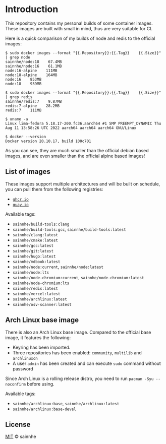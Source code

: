 # Introduction

This repository contains my personal builds of some container images. These images are built with small in mind, thus are very suitable for CI.

Here is a quick comparison of my builds of node and redis to the official images:

```shell
$ sudo docker images --format "{{.Repository}}:{{.Tag}}    {{.Size}}" | grep node
sainnhe/node:18    67.4MB
sainnhe/node:16    61.1MB
node:16-alpine    111MB
node:18-alpine    164MB
node:16    853MB
node:18    939MB

$ sudo docker images --format "{{.Repository}}:{{.Tag}}    {{.Size}}" | grep redis
sainnhe/redis:7    9.87MB
redis:7-alpine    28.2MB
redis:7    111MB

$ uname -a
Linux lima-fedora 5.18.17-200.fc36.aarch64 #1 SMP PREEMPT_DYNAMIC Thu Aug 11 13:58:26 UTC 2022 aarch64 aarch64 aarch64 GNU/Linux

$ docker --version
Docker version 20.10.17, build 100c701
```

As you can see, they are much smaller than the official debian based images, and are even smaller than the official alpine based images!

## List of images

These images support multiple architectures and will be built on schedule, you can pull them from the following registries:

- [`ghcr.io`](https://github.com/sainnhe?tab=packages&repo_name=container-images)
- [`quay.io`](https://quay.io/user/sainnhe)

Available tags:

- `sainnhe/build-tools:clang`
- `sainnhe/build-tools:gcc`, `sainnhe/build-tools:latest`
- `sainnhe/clang:latest`
- `sainnhe/cmake:latest`
- `sainnhe/gcc:latest`
- `sainnhe/git:latest`
- `sainnhe/hugo:latest`
- `sainnhe/mdbook:latest`
- `sainnhe/node:current`, `sainnhe/node:latest`
- `sainnhe/node:lts`
- `sainnhe/node-chromium:current`, `sainnhe/node-chromium:latest`
- `sainnhe/node-chromium:lts`
- `sainnhe/redis:latest`
- `sainnhe/vercel:latest`
- `sainnhe/archlinux:latest`
- `sainnhe/osv-scanner:latest`

## Arch Linux base image

There is also an Arch Linux base image. Compared to the official base image, it features the following:

- Keyring has been imported.
- Three repositories has been enabled: `community`, `multilib` and `archlinuxcn`
- A user `admin` has been created and can execute `sudo` command without password

Since Arch Linux is a rolling release distro, you need to run `pacman -Syu --noconfirm` before using.

Available tags:

- `sainnhe/archlinux:base`, `sainnhe/archlinux:latest`
- `sainnhe/archlinux:base-devel`

## License

[MIT](./LICENSE) © sainnhe
